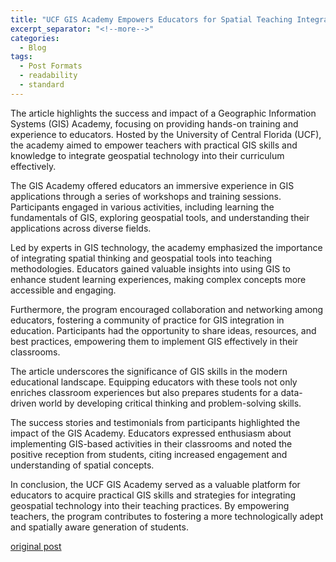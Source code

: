```yaml
---
title: "UCF GIS Academy Empowers Educators for Spatial Teaching Integration Success"
excerpt_separator: "<!--more-->"
categories:
  - Blog
tags:
  - Post Formats
  - readability
  - standard
---
```

The article highlights the success and impact of a Geographic Information Systems (GIS) Academy, focusing on providing hands-on training and experience to educators. Hosted by the University of Central Florida (UCF), the academy aimed to empower teachers with practical GIS skills and knowledge to integrate geospatial technology into their curriculum effectively.

The GIS Academy offered educators an immersive experience in GIS applications through a series of workshops and training sessions. Participants engaged in various activities, including learning the fundamentals of GIS, exploring geospatial tools, and understanding their applications across diverse fields.

Led by experts in GIS technology, the academy emphasized the importance of integrating spatial thinking and geospatial tools into teaching methodologies. Educators gained valuable insights into using GIS to enhance student learning experiences, making complex concepts more accessible and engaging.

Furthermore, the program encouraged collaboration and networking among educators, fostering a community of practice for GIS integration in education. Participants had the opportunity to share ideas, resources, and best practices, empowering them to implement GIS effectively in their classrooms.

The article underscores the significance of GIS skills in the modern educational landscape. Equipping educators with these tools not only enriches classroom experiences but also prepares students for a data-driven world by developing critical thinking and problem-solving skills.

The success stories and testimonials from participants highlighted the impact of the GIS Academy. Educators expressed enthusiasm about implementing GIS-based activities in their classrooms and noted the positive reception from students, citing increased engagement and understanding of spatial concepts.

In conclusion, the UCF GIS Academy served as a valuable platform for educators to acquire practical GIS skills and strategies for integrating geospatial technology into their teaching practices. By empowering teachers, the program contributes to fostering a more technologically adept and spatially aware generation of students.

[original post](https://sciences.ucf.edu/news/gis-academy-gives-teachers-hands-on-experience/)
